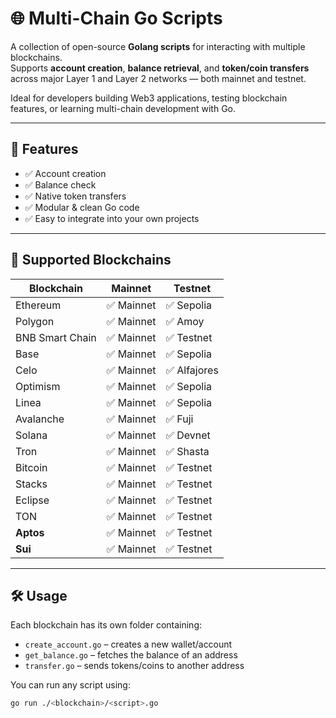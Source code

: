 # 🌐 Multi-Chain Go Scripts

A collection of open-source **Golang scripts** for interacting with multiple blockchains.  
Supports **account creation**, **balance retrieval**, and **token/coin transfers** across major Layer 1 and Layer 2 networks — both mainnet and testnet.

Ideal for developers building Web3 applications, testing blockchain features, or learning multi-chain development with Go.

---

## 🚀 Features

- ✅ Account creation
- ✅ Balance check
- ✅ Native token transfers
- ✅ Modular & clean Go code
- ✅ Easy to integrate into your own projects

---

## 🔗 Supported Blockchains

| Blockchain       | Mainnet           | Testnet              |
|------------------|-------------------|----------------------|
| Ethereum         | ✅ Mainnet         | ✅ Sepolia            |
| Polygon          | ✅ Mainnet         | ✅ Amoy               |
| BNB Smart Chain  | ✅ Mainnet         | ✅ Testnet            |
| Base             | ✅ Mainnet         | ✅ Sepolia            |
| Celo             | ✅ Mainnet         | ✅ Alfajores          |
| Optimism         | ✅ Mainnet         | ✅ Sepolia            |
| Linea            | ✅ Mainnet         | ✅ Sepolia            |
| Avalanche        | ✅ Mainnet         | ✅ Fuji               |
| Solana           | ✅ Mainnet         | ✅ Devnet             |
| Tron             | ✅ Mainnet         | ✅ Shasta             |
| Bitcoin          | ✅ Mainnet         | ✅ Testnet            |
| Stacks           | ✅ Mainnet         | ✅ Testnet            |
| Eclipse          | ✅ Mainnet         | ✅ Testnet            |
| TON              | ✅ Mainnet         | ✅ Testnet            |
| **Aptos**        | ✅ Mainnet         | ✅ Testnet            |
| **Sui**          | ✅ Mainnet         | ✅ Testnet            |

---

## 🛠 Usage

Each blockchain has its own folder containing:
- `create_account.go` – creates a new wallet/account
- `get_balance.go` – fetches the balance of an address
- `transfer.go` – sends tokens/coins to another address

You can run any script using:

```bash
go run ./<blockchain>/<script>.go
```
